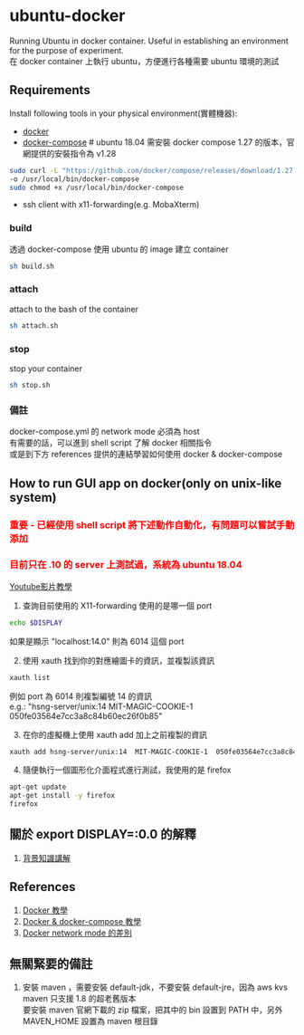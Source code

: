 # ubuntu-docker
Running Ubuntu in docker container. Useful in establishing an environment for the purpose of experiment.  
在 docker container 上執行 ubuntu，方便進行各種需要 ubuntu 環境的測試

## Requirements
Install following tools in your physical environment(實體機器):  
- [docker](https://docs.docker.com/engine/install/)
- [docker-compose](https://docs.docker.com/compose/install/) # ubuntu 18.04 需安裝 docker compose 1.27 的版本，官網提供的安裝指令為 v1.28
```bash
sudo curl -L "https://github.com/docker/compose/releases/download/1.27.0/docker-compose-$(uname -s)-$(uname -m)"\
-o /usr/local/bin/docker-compose
sudo chmod +x /usr/local/bin/docker-compose
```
- ssh client with x11-forwarding(e.g. MobaXterm)

### build

透過 docker-compose 使用 ubuntu 的 image 建立 container

```bash
sh build.sh
```

### attach

attach to the bash of the container  

```bash
sh attach.sh
```

### stop

stop your container  

```bash
sh stop.sh
```

### 備註
docker-compose.yml 的 network mode 必須為 host  
有需要的話，可以進到 shell script 了解 docker 相關指令  
或是到下方 references 提供的連結學習如何使用 docker & docker-compose  

## How to run GUI app on docker(only on unix-like system)
### <span style="color:#ff0000;"> 重要 - 已經使用 shell script 將下述動作自動化，有問題可以嘗試手動添加 </span>  
### <span style="color:#ff0000;"> 目前只在 .10 的  server 上測試過，系統為 ubuntu 18.04 </span>

[Youtube影片教學](https://www.youtube.com/watch?v=RDg6TRwiPtg)
1. 查詢目前使用的 X11-forwarding 使用的是哪一個 port
```bash
echo $DISPLAY
```
如果是顯示 "localhost:14.0" 則為 6014 這個 port

2. 使用 xauth 找到你的對應繪圖卡的資訊，並複製該資訊
```bash
xauth list
```
例如 port 為 6014 則複製編號 14 的資訊  
e.g.: "hsng-server/unix:14  MIT-MAGIC-COOKIE-1  050fe03564e7cc3a8c84b60ec26f0b85"

3. 在你的虛擬機上使用 xauth add 加上之前複製的資訊
```bash
xauth add hsng-server/unix:14  MIT-MAGIC-COOKIE-1  050fe03564e7cc3a8c84b60ec26f0b85
```

4. 隨便執行一個圖形化介面程式進行測試，我使用的是 firefox
```bash
apt-get update
apt-get install -y firefox
firefox
```

## 關於 export DISPLAY=:0.0 的解釋
1. [背景知識講解](https://blog.csdn.net/lu_embedded/article/details/52945455)

## References
1. [Docker 教學](https://github.com/twtrubiks/docker-tutorial)  
2. [Docker & docker-compose 教學](https://www.runoob.com/docker/docker-compose.html) 
3. [Docker network mode 的差別](https://k2r2bai.com/2016/01/05/container/docker-network/)

## 無關緊要的備註
1. 安裝 maven ，需要安裝 default-jdk，不要安裝 default-jre，因為 aws kvs maven 只支援 1.8 的超老舊版本  
  要安裝 maven 官網下載的 zip 檔案，把其中的 bin 設置到 PATH 中，另外 MAVEN_HOME 設置為 maven 根目錄  


